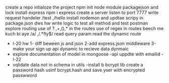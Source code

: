 create a  repo
intialoze the project npm init
node module packagejson and lock
install express npm i express
create a server
listen to port 7777
write request handeler /test ,/hello
install nodemon and updtae scripy  in package.json
dws 
hw
write logic to test all method and test  postman 
explore routing use of ? ,+,(),* in the routes
use of regex in routes beech me kuch bi aye  /a/ ,/.*fly$/
read query param 
read the dynamic route
- l-20 hw
1- diff beween js and json
2-add express.json middleware
3-make your sign up api dynamic to recieve data dynmaic
- explore documentation of model in mongoose
-api uppdte with emailid
-l-22
 - vqlidate data not in schema in utils
 -install b bcrypt lib
 create a password hash usinf bcrypt.hash and save yser with encrypted passwword
